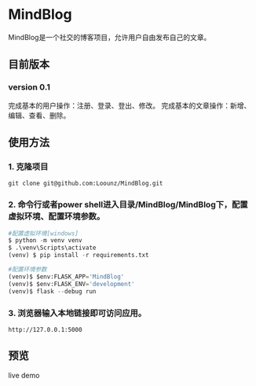 # MindBlog
  MindBlog是一个社交的博客项目，允许用户自由发布自己的文章。
  
## 目前版本
### version 0.1
  完成基本的用户操作：注册、登录、登出、修改。
  完成基本的文章操作：新增、编辑、查看、删除。
  
## 使用方法
### 1. 克隆项目
```
git clone git@github.com:Loounz/MindBlog.git
```
### 2. 命令行或者power shell进入目录/MindBlog/MindBlog下，配置虚拟环境、配置环境参数。
```python
#配置虚拟环境[windows]
$ python -m venv venv
$ .\venv\Scripts\activate
(venv) $ pip install -r requirements.txt

#配置环境参数
(venv)$ $env:FLASK_APP='MindBlog'
(venv)$ $env:FLASK_ENV='development'
(venv)$ flask --debug run
```
### 3. 浏览器输入本地链接即可访问应用。
```
http://127.0.0.1:5000
```

## 预览
live demo

